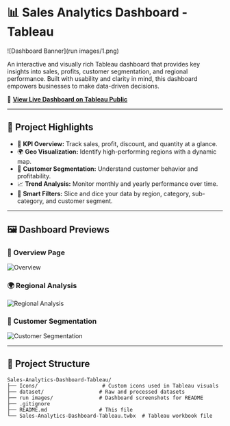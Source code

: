 # 📊 Sales Analytics Dashboard - Tableau

![Dashboard Banner](run images/1.png)

An interactive and visually rich Tableau dashboard that provides key insights into sales, profits, customer segmentation, and regional performance. Built with usability and clarity in mind, this dashboard empowers businesses to make data-driven decisions.

🔗 **[View Live Dashboard on Tableau Public](https://public.tableau.com/app/profile/mahmoud.mohamed2232/viz/Sales-Analytics-Dashboard-Tableau/CustomersDashboard)**

---

## 📌 Project Highlights

- 🎯 **KPI Overview:** Track sales, profit, discount, and quantity at a glance.
- 🌍 **Geo Visualization:** Identify high-performing regions with a dynamic map.
- 👥 **Customer Segmentation:** Understand customer behavior and profitability.
- 📈 **Trend Analysis:** Monitor monthly and yearly performance over time.
- 🧠 **Smart Filters:** Slice and dice your data by region, category, sub-category, and customer segment.

---

## 🖼️ Dashboard Previews

### 📌 Overview Page
![Overview](run%20images/overview.png)

### 🌍 Regional Analysis
![Regional Analysis](run%20images/regional-analysis.png)

### 👥 Customer Segmentation
![Customer Segmentation](run%20images/customer-segmentation.png)

---

## 📁 Project Structure

```plaintext
Sales-Analytics-Dashboard-Tableau/
├── Icons/                     # Custom icons used in Tableau visuals
├── dataset/                  # Raw and processed datasets
├── run images/               # Dashboard screenshots for README
├── .gitignore
├── README.md                 # This file
└── Sales-Analytics-Dashboard-Tableau.twbx  # Tableau workbook file
